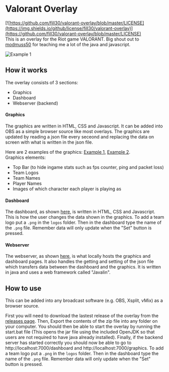 # Valorant Overlay

[![https://github.com/fill30/valorant-overlay/blob/master/LICENSE](https://img.shields.io/github/license/fill30/valorant-overlay)](https://github.com/fill30/valorant-overlay/blob/master/LICENSE)  
This is an overlay for the Riot game VALORANT.
Big shout out to [modmuss50](http://github.com/modmuss50) for teaching me a lot of the java and javascript.

![Example 1](https://i.imgur.com/fvKVrpd.jpg)

## How it works

The overlay consists of 3 sections:

- Graphics
- Dashboard
- Webserver (backend)

#### Graphics

The graphics are written in HTML, CSS and Javascript. It can be added into OBS as a simple browser source like most overlays. The graphics are updated by reading a json file every seceond and replacing the data on screen with what is written in the json file.

Here are 2 examples of the graphics: [Example 1](https://i.imgur.com/fvKVrpd.jpg), [Example 2](https://i.imgur.com/3SA9txp.jpg).  
Graphics elements:

- Top Bar (to hide ingame stats such as fps counter, ping and packet loss)
- Team Logos
- Team Names
- Player Names
- Images of which character each player is playing as

#### Dashboard

The dashboard, as shown [here](https://i.imgur.com/1r2k7lY.png), is written in HTML, CSS and Javascript. This is how the user changes the data shown in the graphics. To add a team logo put a `.png` in the `logos` folder. Then in the dashboard type the name of the `.png` file. Remember data will only update when the "Set" button is pressed. 

#### Webserver

The webserver, as shown [here](https://i.imgur.com/T868rq4.png), is what locally hosts the graphics and dashboard pages. It also handles the getting and setting of the json file which transfers data between the dashboard and the graphics. It is written in java and uses a web framework called "Javalin".

## How to use

This can be added into any broadcast software (e.g. OBS, Xsplit, vMix) as a browser source.

First you will need to download the lastest release of the overlay from the [releases page](https://github.com/fill30/valorant-overlay/releases).
Then, Export the contents of the zip file into any folder on your computer. You should then be able to start the overlay by running the start.bat file (This opens the jar file using the included OpenJDK so that users are not required to have java already installed).
Finally, if the backend server has started correctly you should now be able to go to http://localhost:7000/dashboard and http://localhost:7000/graphics.
To add a team logo put a `.png` in the `logos` folder. Then in the dashboard type the name of the `.png` file. Remember data will only update when the "Set" button is pressed.
